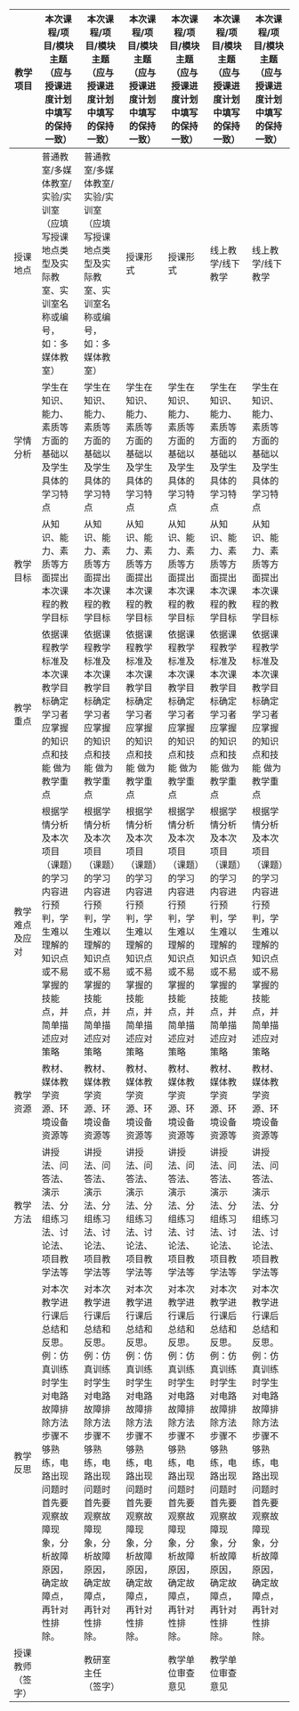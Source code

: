 


| 教学项目 | 本次课程/项目/模块主题（应与授课进度计划中填写的保持一致） | 本次课程/项目/模块主题（应与授课进度计划中填写的保持一致） | 本次课程/项目/模块主题（应与授课进度计划中填写的保持一致） | 本次课程/项目/模块主题（应与授课进度计划中填写的保持一致） | 本次课程/项目/模块主题（应与授课进度计划中填写的保持一致） | 本次课程/项目/模块主题（应与授课进度计划中填写的保持一致） |
| --- | --- | --- | --- | --- | --- | --- |
| 授课地点 | 普通教室/多媒体教室/实验/实训室（应填写授课地点类型及实际教室、实训室名称或编号，        如：多媒体教室） | 普通教室/多媒体教室/实验/实训室（应填写授课地点类型及实际教室、实训室名称或编号，        如：多媒体教室） | 授课形式 | 授课形式 | 线上教学/线下教学 | 线上教学/线下教学 |
| 学情分析 | 学生在知识、能力、素质等方面的基础以及学生具体的学习特点 | 学生在知识、能力、素质等方面的基础以及学生具体的学习特点 | 学生在知识、能力、素质等方面的基础以及学生具体的学习特点 | 学生在知识、能力、素质等方面的基础以及学生具体的学习特点 | 学生在知识、能力、素质等方面的基础以及学生具体的学习特点 | 学生在知识、能力、素质等方面的基础以及学生具体的学习特点 |
| 教学目标 | 从知识、能力、素质等方面提出本次课程的教学目标 | 从知识、能力、素质等方面提出本次课程的教学目标 | 从知识、能力、素质等方面提出本次课程的教学目标 | 从知识、能力、素质等方面提出本次课程的教学目标 | 从知识、能力、素质等方面提出本次课程的教学目标 | 从知识、能力、素质等方面提出本次课程的教学目标 |
| 教学重点 | 依据课程教学标准及本次课教学目标确定学习者应掌握的知识点和技能 做为教学重点 | 依据课程教学标准及本次课教学目标确定学习者应掌握的知识点和技能 做为教学重点 | 依据课程教学标准及本次课教学目标确定学习者应掌握的知识点和技能 做为教学重点 | 依据课程教学标准及本次课教学目标确定学习者应掌握的知识点和技能 做为教学重点 | 依据课程教学标准及本次课教学目标确定学习者应掌握的知识点和技能 做为教学重点 | 依据课程教学标准及本次课教学目标确定学习者应掌握的知识点和技能 做为教学重点 |
| 教学难点 及应对 | 根据学情分析及本次项目（课题）的学习内容进行预判，学生难以理解的知识点或不易掌握的技能点，并简单描述应对策略 | 根据学情分析及本次项目（课题）的学习内容进行预判，学生难以理解的知识点或不易掌握的技能点，并简单描述应对策略 | 根据学情分析及本次项目（课题）的学习内容进行预判，学生难以理解的知识点或不易掌握的技能点，并简单描述应对策略 | 根据学情分析及本次项目（课题）的学习内容进行预判，学生难以理解的知识点或不易掌握的技能点，并简单描述应对策略 | 根据学情分析及本次项目（课题）的学习内容进行预判，学生难以理解的知识点或不易掌握的技能点，并简单描述应对策略 | 根据学情分析及本次项目（课题）的学习内容进行预判，学生难以理解的知识点或不易掌握的技能点，并简单描述应对策略 |
| 教学资源 | 教材、媒体教学资源、环境设备资源等 | 教材、媒体教学资源、环境设备资源等 | 教材、媒体教学资源、环境设备资源等 | 教材、媒体教学资源、环境设备资源等 | 教材、媒体教学资源、环境设备资源等 | 教材、媒体教学资源、环境设备资源等 |
| 教学方法 | 讲授法、问答法、演示法、分组练习法、讨论法、项目教学法等 | 讲授法、问答法、演示法、分组练习法、讨论法、项目教学法等 | 讲授法、问答法、演示法、分组练习法、讨论法、项目教学法等 | 讲授法、问答法、演示法、分组练习法、讨论法、项目教学法等 | 讲授法、问答法、演示法、分组练习法、讨论法、项目教学法等 | 讲授法、问答法、演示法、分组练习法、讨论法、项目教学法等 |
| 教学反思 | 对本次教学进行课后总结和反思。例：仿真训练时学生对电路故障排除方法步骤不够熟练，电路出现问题时首先要观察故障现象，分析故障原因，确定故障点，再针对性排除。 | 对本次教学进行课后总结和反思。例：仿真训练时学生对电路故障排除方法步骤不够熟练，电路出现问题时首先要观察故障现象，分析故障原因，确定故障点，再针对性排除。 | 对本次教学进行课后总结和反思。例：仿真训练时学生对电路故障排除方法步骤不够熟练，电路出现问题时首先要观察故障现象，分析故障原因，确定故障点，再针对性排除。 | 对本次教学进行课后总结和反思。例：仿真训练时学生对电路故障排除方法步骤不够熟练，电路出现问题时首先要观察故障现象，分析故障原因，确定故障点，再针对性排除。 | 对本次教学进行课后总结和反思。例：仿真训练时学生对电路故障排除方法步骤不够熟练，电路出现问题时首先要观察故障现象，分析故障原因，确定故障点，再针对性排除。 | 对本次教学进行课后总结和反思。例：仿真训练时学生对电路故障排除方法步骤不够熟练，电路出现问题时首先要观察故障现象，分析故障原因，确定故障点，再针对性排除。 |
| 授课教师 （签字） |  | 教研室主任 （签字） |  | 教学单位审查意见 | 教学单位审查意见 |  |
